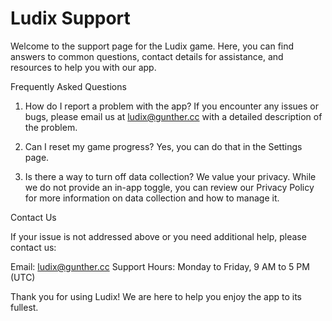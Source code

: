 # Ludix Support

Welcome to the support page for the Ludix game. Here, you can find answers to common questions, contact details for assistance, and resources to help you with our app.

Frequently Asked Questions

1. How do I report a problem with the app?
If you encounter any issues or bugs, please email us at ludix@gunther.cc with a detailed description of the problem.

2. Can I reset my game progress?
Yes, you can do that in the Settings page.

3. Is there a way to turn off data collection?
We value your privacy. While we do not provide an in-app toggle, you can review our Privacy Policy for more information on data collection and how to manage it.

Contact Us

If your issue is not addressed above or you need additional help, please contact us:

Email: ludix@gunther.cc
Support Hours: Monday to Friday, 9 AM to 5 PM (UTC)

Thank you for using Ludix! We are here to help you enjoy the app to its fullest.

